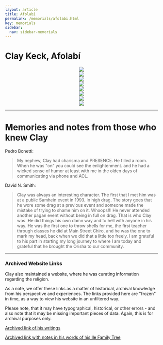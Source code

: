 ```yaml
---
layout: article
title: Afolabí
permalink: /memorials/afolabi.html
key: memorials
sidebar:
  nav: sidebar-memorials
---
```


# Clay Keck, Afolabí












<div class="swiper my-3 swiper-demo swiper-demo--image swiper-demo--3">
  <div class="swiper__wrapper">
    <div class="swiper__slide"><center><img  class="image image--md lightbox-ignore" src="afolabi/46775496_2100009300298472_8475438451880099840_n.jpeg"/></center></div>
    <div class="swiper__slide"><center><img  class="image image--md lightbox-ignore" src="afolabi/46837033_2100009430298459_6132916542217650176_n.jpeg"/></center></div>
    <div class="swiper__slide"><center><img  class="image image--md lightbox-ignore" src="afolabi/46881353_2100009396965129_6221779982507573248_n.jpeg"/></center></div>
    <div class="swiper__slide"><center><img  class="image image--md lightbox-ignore" src="afolabi/46089077_2267484966805296_7509274993025351680_n.jpg"/></center></div>
    <div class="swiper__slide"><center><img  class="image image--md lightbox-ignore" src="afolabi/45751588_2267485026805290_4155534910766972928_n.jpg"/></center></div>
    <div class="swiper__slide"><center><img  class="image image--md lightbox-ignore" src="afolabi/45818928_2267484956805297_8143675695965405184_n.jpg"/></center></div>
    <div class="swiper__slide"><center><img  class="image image--md lightbox-ignore" src="afolabi/45984835_2267484963471963_7868558185680863232_n.jpg"/></center></div>
    <div class="swiper__slide"><center><img  class="image image--md lightbox-ignore" src="afolabi/46759399_2100009490298453_6245879765559934976_n.jpeg"/></center></div>
  </div>
  <div class="swiper__button swiper__button--prev fas fa-chevron-left"></div>
  <div class="swiper__button swiper__button--next fas fa-chevron-right"></div>
</div>


---
# Memories and notes from those who knew Clay

Pedro Bonetti:
> My nephew, Clay had charisma and PRESENCE. He filled a room. When he was "on" you could see the enlightenment. and he had a wicked sense of humor at least with me in the olden days of communicating via phone and AOL.



David N. Smith:
> Clay was always an interesting character. The first that I met him was at a public Samhein event in 1993. In high drag. The story goes that he wore some drag at a previous event and someone made the mistake of trying to shame him on it. Whoops!!! He never attended another pagan event without being in full on drag. That is who Clay was. He did things his own damn way and to hell with anyone in his way. He was the first one to throw shells for me, the first teacher through classes he did at Main Street Chiro, and he was the one to mark my head, back when we did that a little too freely. I am grateful to his part in starting my long journey to where I am today and grateful that he brought the Orisha to our community.




---

### Archived Website Links

Clay also maintained a website, where he was curating information regarding the religion.

As a note, we offer these links as a matter of historical, archival knowledge from his perspective and experiences.  The links provided here are "frozen" in time, as a way to view his website in an unfiltered way.

Please note, that it may have typographical, historical, or other errors - and also note that it may be missing important pieces of data.  Again, this is for archival purposes only.

[Archived link of his writings](https://web.archive.org/web/20210208213715/https://mysticcurio.tripod.com/stuffiwrote.htm)

[Archived link with notes in his words of his Ile Family Tree](https://web.archive.org/web/20220124180156/https://mysticcurio.tripod.com/ileafolabi.htm)


<script>
  {%- include scripts/lib/swiper.js -%}
  var SOURCES = window.TEXT_VARIABLES.sources;
  window.Lazyload.js(SOURCES.jquery, function() {
    $('.swiper-demo--0').swiper();
    $('.swiper-demo--1').swiper();
    $('.swiper-demo--2').swiper();
    $('.swiper-demo--3').swiper();
    $('.swiper-demo--4').swiper({ animation: false });
  });
</script>
